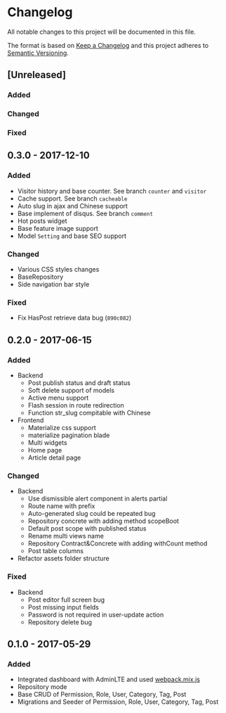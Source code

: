 # Changelog
All notable changes to this project will be documented in this file.

The format is based on [Keep a Changelog](http://keepachangelog.com/)
and this project adheres to [Semantic Versioning](http://semver.org/).

## [Unreleased]
### Added

### Changed

### Fixed

## 0.3.0 - 2017-12-10
### Added
- Visitor history and base counter. See branch `counter` and `visitor`
- Cache support. See branch `cacheable`
- Auto slug in ajax and Chinese support
- Base implement of disqus. See branch `comment`
- Hot posts widget
- Base feature image support
- Model `Setting` and base SEO support 

### Changed
- Various CSS styles changes
- BaseRepository
- Side navigation bar style

### Fixed
- Fix HasPost retrieve data bug (`890c082`)

## 0.2.0 - 2017-06-15
### Added
- Backend
    - Post publish status and draft status
    - Soft delete support of models
    - Active menu support
    - Flash session in route redirection
    - Function str_slug compitable with Chinese
- Frontend
    - Materialize css support
    - materialize pagination blade
    - Multi widgets
    - Home page
    - Article detail page

### Changed
- Backend
    - Use dismissible alert component in alerts partial
    - Route name with prefix
    - Auto-generated slug could be repeated bug
    - Repository concrete with adding method scopeBoot
    - Default post scope with published status
    - Rename multi views name
    - Repository Contract&Concrete with adding withCount method
    - Post table columns
- Refactor assets folder structure 

### Fixed
- Backend
    - Post editor full screen bug
    - Post missing input fields
    - Password is not required in user-update action
    - Repository delete bug

## 0.1.0 - 2017-05-29
### Added
- Integrated dashboard with AdminLTE and used [webpack.mix.js](webpack.mix.js)
- Repository mode
- Base CRUD of Permission, Role, User, Category, Tag, Post
- Migrations and Seeder of Permission, Role, User, Category, Tag, Post
